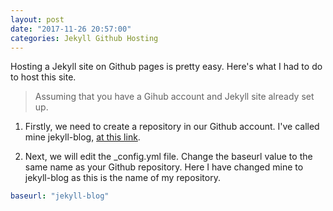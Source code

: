 ```yaml
---
layout: post
date: "2017-11-26 20:57:00"
categories: Jekyll Github Hosting
---
```


Hosting a Jekyll site on Github pages is pretty easy. Here's what I had to do to host this site.

> Assuming that you have a Gihub account and Jekyll site already set up.

1. Firstly, we need to create a repository in our Github account. I've called mine jekyll-blog, [at this link](https://github.com/geejay81/jekyll-blog).

2. Next, we will edit the _config.yml file. Change the baseurl value to the same name as your Github repository. Here I have changed mine to jekyll-blog as this is the name of my repository.

``` yaml
baseurl: "jekyll-blog"
```